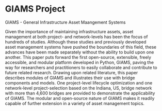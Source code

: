 # GIAMS Project
GIAMS - General Infrastructure Asset Maangement Systems

Given the importance of maintaining infrastructure assets, asset management at both project- and network-levels has been the focus of hundreds of studies. Although these studies and previously developed asset management systems have pushed the boundaries of this field, these advances have been made separately without the ability to build upon one another. This paper puts forward the first open-source, extensible, freely accessible, and modular platform developed in Python, GIAMS, paving the way for researchers and practitioners to easily collaborate and contribute to future related research. Drawing upon related literature, this paper describes modules of GIAMS and illustrates their use with bridge components and models. One project-level lifecycle optimization and one network-level project-selection based on the Indiana, US, bridge network with more than 4,600 bridges are provided to demonstrate the applicability of GIAMS. The modular and open-source nature of GIAMS makes it readily capable of further extension in a variety of asset management topics.
